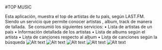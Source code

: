 #TOP MUSIC

Esta aplicación, muestra el top de artistas de tu país, según LAST.FM. Siendo un servicio que permite conocer artistas , album, track de manera de tallada. 
 Se consumió los siguientes servicios:
•	Lista de artistas de un país
•	Información detallada de los artistas
•	Lista de albums según el artista
•	Lista de canciones respecto al album
•	Lista de canciones según la búsqueda
![Alt text](readme_image/01.png "Top de artistas")
![Alt text](readme_image/02.png "Detale de artistas")
![Alt text](readme_image/03.png "Lista de albums")
![Alt text](readme_image/04.png "Lista de pistas")
![Alt text](readme_image/05.png "Búsqueda de artistas, canciones")
